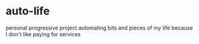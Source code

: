 # auto-life
personal progressive project automating bits and pieces of my life because I don't like paying for services
